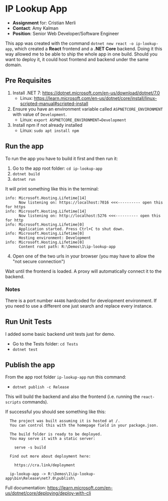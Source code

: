 # IP Lookup App

- **Assignment** for: Cristian Merli
- **Contact**: Amy Kalman
- **Position**: Senior Web Developer/Software Engineer

This app was created with the command `dotnet new react -o ip-lookup-app`, which created a **React** frontend and a **.NET Core** backend.
Doing it this way allowed me to be able to ship the whole app in one build. Should you want to deploy it, it could host frontend and backend under the same domain.

## Pre Requisites

1. Install .NET 7: https://dotnet.microsoft.com/en-us/download/dotnet/7.0
   - Linux: https://learn.microsoft.com/en-us/dotnet/core/install/linux-scripted-manual#scripted-install
2. Ensure you have an environment variable called `ASPNETCORE_ENVIRONMENT` with value of `Development`.
   - Linux: `export ASPNETCORE_ENVIRONMENT=Development`
3. Install npm if not already installed
   - Linux: `sudo apt install npm`

## Run the app

To run the app you have to build it first and then run it:

1. Go to the app root folder: `cd ip-lookup-app`
2. `dotnet build`
3. `dotnet run`

It will print something like this in the terminal:

```
info: Microsoft.Hosting.Lifetime[14]
      Now listening on: https://localhost:7016 <<<---------- open this for https
info: Microsoft.Hosting.Lifetime[14]
      Now listening on: http://localhost:5276 <<<---------- open this for http
info: Microsoft.Hosting.Lifetime[0]
      Application started. Press Ctrl+C to shut down.
info: Microsoft.Hosting.Lifetime[0]
      Hosting environment: Development
info: Microsoft.Hosting.Lifetime[0]
      Content root path: R:\Demos\1\ip-lookup-app
```

4. Open one of the two urls in your browser (you may have to allow the "not secure connection")

Wait until the frontend is loaded. A proxy will automatically connect it to the backend.

### Notes

There is a port number `44486` hardcoded for development environment. If you need to use a different one just search and replace every instance.

## Run Unit Tests

I added some basic backend unit tests just for demo.

- Go to the Tests folder: `cd Tests`
- `dotnet test`

## Publish the app

From the app root folder `ip-lookup-app` run this command:

- `dotnet publish -c Release`

This will build the backend and also the frontend (i.e. running the `react-scripts` commands).

If successful you should see something like this:

```
  The project was built assuming it is hosted at /.
  You can control this with the homepage field in your package.json.

  The build folder is ready to be deployed.
  You may serve it with a static server:

    serve -s build

  Find out more about deployment here:

    https://cra.link/deployment

  ip-lookup-app -> R:\Demos\1\ip-lookup-app\bin\Release\net7.0\publish\
```

Full documentation: https://learn.microsoft.com/en-us/dotnet/core/deploying/deploy-with-cli
